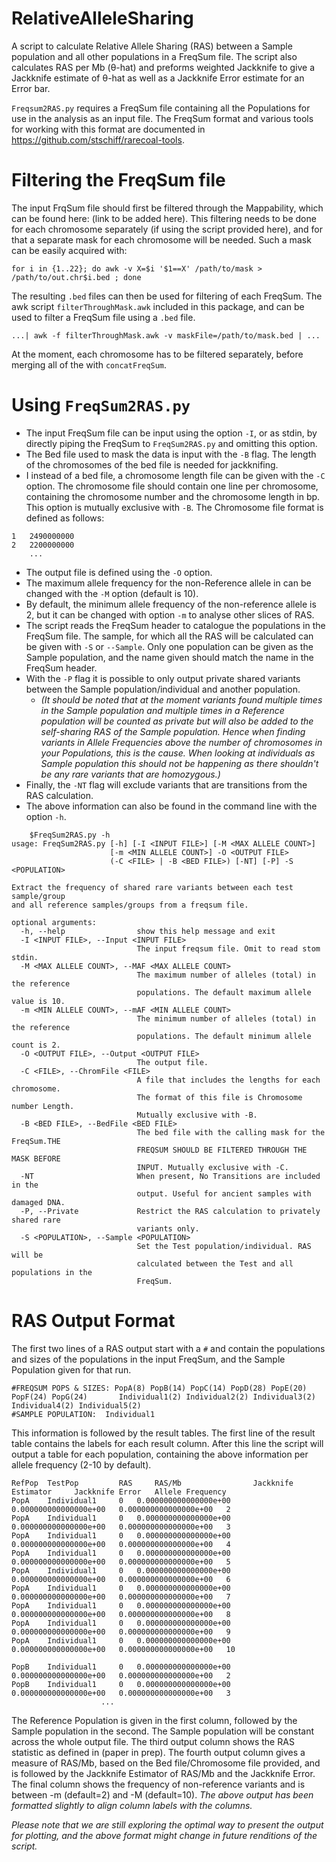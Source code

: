 # RelativeAlleleSharing
A script to calculate Relative Allele Sharing (RAS) between a Sample population and all other populations in a FreqSum file. The script also calculates RAS per Mb (θ-hat) and preforms weighted Jackknife to give a Jackknife estimate of θ-hat as well as a Jackknife Error estimate for an Error bar.

`Freqsum2RAS.py` requires a FreqSum file containing all the Populations for use in the analysis as an input file. The FreqSum format and various tools for working with this format are documented in https://github.com/stschiff/rarecoal-tools.

# Filtering the FreqSum file
The input FrqSum file should first be filtered through the Mappability, which can be found here: (link to be added here). This filtering needs to be done for each chromosome separately (if using the script provided here), and for that a separate mask for each chromosome will be needed. Such a mask can be easily acquired with:

    for i in {1..22}; do awk -v X=$i '$1==X' /path/to/mask > /path/to/out.chr$i.bed ; done

The resulting `.bed` files can then be used for filtering of each FreqSum. The awk script `filterThroughMask.awk` included in this package, and can be used to filter a FreqSum file using a `.bed` file. 
   
    ...| awk -f filterThroughMask.awk -v maskFile=/path/to/mask.bed | ...

At the moment, each chromosome has to be filtered separately, before merging all of the with `concatFreqSum`.

# Using `FreqSum2RAS.py`
* The input FreqSum file can be input using the option `-I`, or as stdin, by directly piping the FreqSum to `FreqSum2RAS.py` and omitting this option.
* The Bed file used to mask the data is input with the `-B` flag. The length of the chromosomes of the bed file is needed for jackknifing.
* I instead of a bed file, a chromosome length file can be given with the `-C` option. The chromosome file should contain one line per chromosome, containing the chromosome number and the chromosome length in bp. This option is mutually exclusive with `-B`. The Chromosome file format is defined as follows:

```
1   2490000000
2   2200000000
    ...
```

* The output file is defined using the `-O` option.
* The maximum allele frequency for the non-Reference allele in can be changed with the `-M` option (default is 10).
* By default, the minimum allele frequency of the non-reference allele is 2, but it can be changed with option `-m` to analyse other slices of RAS.
* The script reads the FreqSum header to catalogue the populations in the FreqSum file. The sample, for which all the RAS will be calculated can be given with `-S` or `--Sample`. Only one population can be given as the Sample population, and the name given should match the name in the FreqSum header.
* With the `-P` flag it is possible to only output private shared variants between the Sample population/individual and another population. 
  * _(It should be noted that at the moment variants found multiple times in the Sample population and multiple times in a Reference population will be counted as private but will also be added to the self-sharing RAS of the Sample population. Hence when finding variants in Allele Frequencies above the number of chromosomes in your Populations, this is the cause. When looking at individuals as Sample population this should not be happening as there shouldn't be any rare variants that are homozygous.)_
* Finally, the `-NT` flag will exclude variants that are transitions from the RAS calculation. 
* The above information can also be found in the command line with the option `-h`.
```
    $FreqSum2RAS.py -h 
usage: FreqSum2RAS.py [-h] [-I <INPUT FILE>] [-M <MAX ALLELE COUNT>]
                      [-m <MIN ALLELE COUNT>] -O <OUTPUT FILE>
                      (-C <FILE> | -B <BED FILE>) [-NT] [-P] -S <POPULATION>

Extract the frequency of shared rare variants between each test sample/group
and all reference samples/groups from a freqsum file.

optional arguments:
  -h, --help                show this help message and exit
  -I <INPUT FILE>, --Input <INPUT FILE>
                            The input freqsum file. Omit to read stom stdin.
  -M <MAX ALLELE COUNT>, --MAF <MAX ALLELE COUNT>
                            The maximum number of alleles (total) in the reference
                            populations. The default maximum allele value is 10.
  -m <MIN ALLELE COUNT>, --mAF <MIN ALLELE COUNT>
                            The minimum number of alleles (total) in the reference
                            populations. The default minimum allele count is 2.
  -O <OUTPUT FILE>, --Output <OUTPUT FILE>
                            The output file.
  -C <FILE>, --ChromFile <FILE>
                            A file that includes the lengths for each chromosome.
                            The format of this file is Chromosome number Length.
                            Mutually exclusive with -B.
  -B <BED FILE>, --BedFile <BED FILE>
                            The bed file with the calling mask for the FreqSum.THE
                            FREQSUM SHOULD BE FILTERED THROUGH THE MASK BEFORE
                            INPUT. Mutually exclusive with -C.
  -NT                       When present, No Transitions are included in the
                            output. Useful for ancient samples with damaged DNA.
  -P, --Private             Restrict the RAS calculation to privately shared rare
                            variants only.
  -S <POPULATION>, --Sample <POPULATION>
                            Set the Test population/individual. RAS will be
                            calculated between the Test and all populations in the
                            FreqSum.
```
# RAS Output Format

The first two lines of a RAS output start with a `#` and contain the populations and sizes of the populations in the input FreqSum, and the Sample Population given for that run. 

    #FREQSUM POPS & SIZES: PopA(8) PopB(14) PopC(14) PopD(28) PopE(20) PopF(24) PopG(24)       Individual1(2) Individual2(2) Individual3(2) Individual4(2) Individual5(2)
    #SAMPLE POPULATION:  Individual1

This information is followed by the result tables.
The first line of the result table contains the labels for each result column. 
After this line the script will output a table for each population, containing the above information per allele frequency (2-10 by default).

    RefPop	TestPop			RAS	    RAS/Mb	              Jackknife Estimator     Jackknife Error   Allele Frequency
    PopA    Individual1 	0	0.000000000000000e+00	0.000000000000000e+00	0.000000000000000e+00	2
    PopA    Individual1 	0	0.000000000000000e+00	0.000000000000000e+00	0.000000000000000e+00	3
    PopA    Individual1 	0	0.000000000000000e+00	0.000000000000000e+00	0.000000000000000e+00	4
    PopA    Individual1 	0	0.000000000000000e+00	0.000000000000000e+00	0.000000000000000e+00	5
    PopA    Individual1 	0	0.000000000000000e+00	0.000000000000000e+00	0.000000000000000e+00	6
    PopA    Individual1 	0	0.000000000000000e+00	0.000000000000000e+00	0.000000000000000e+00	7
    PopA    Individual1 	0	0.000000000000000e+00	0.000000000000000e+00	0.000000000000000e+00	8
    PopA    Individual1 	0	0.000000000000000e+00	0.000000000000000e+00	0.000000000000000e+00	9
    PopA    Individual1 	0	0.000000000000000e+00	0.000000000000000e+00	0.000000000000000e+00	10
    
    PopB    Individual1 	0	0.000000000000000e+00	0.000000000000000e+00	0.000000000000000e+00	2
    PopB    Individual1 	0	0.000000000000000e+00	0.000000000000000e+00	0.000000000000000e+00	3
                        ...

The Reference Population is given in the first column, followed by the Sample population in the second. The Sample population will be constant across the whole output file. The third output column shows the RAS statistic as defined in (paper in prep). The fourth output column gives a measure of RAS/Mb, based on the Bed file/Chromosome file provided, and is followed by the Jackknife Estimator of RAS/Mb and the Jackknife Error. The final column shows the frequency of non-reference variants and is between -m (default=2) and -M (default=10). 
_The above output has been formatted slightly to align column labels with the columns._

_Please note that we are still exploring the optimal way to present the output for plotting, and the above format might change in future renditions of the script._
